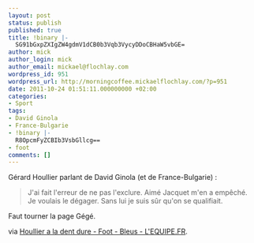 ```yaml
---
layout: post
status: publish
published: true
title: !binary |-
  SG91bGxpZXIgZW4gdmV1dCB0b3Vqb3VycyDDoCBHaW5vbGE=
author: mick
author_login: mick
author_email: mickael@flochlay.com
wordpress_id: 951
wordpress_url: http://morningcoffee.mickaelflochlay.com/?p=951
date: 2011-10-24 01:51:11.000000000 +02:00
categories:
- Sport
tags:
- David Ginola
- France-Bulgarie
- !binary |-
  R8OpcmFyZCBIb3VsbGllcg==
- foot
comments: []
---
```

Gérard Houllier parlant de David Ginola (et de France-Bulgarie) :
<blockquote>J'ai fait l'erreur de ne pas l'exclure. Aimé Jacquet m'en a empêché. Je voulais le dégager. Sans lui je suis sûr qu'on se qualifiait.</blockquote>
Faut tourner la page Gégé.

via <a href="http://www.lequipe.fr/Football/breves2011/20111021_150413_houllier-a-la-dent-dure.html">Houllier a la dent dure - Foot - Bleus - L'EQUIPE.FR</a>.
